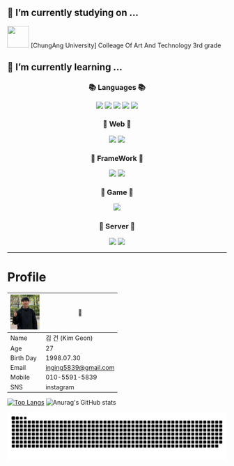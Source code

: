 ## 🔭 I’m currently studying on ...
<div>
  <img src="https://upload.wikimedia.org/wikipedia/commons/6/68/Logo_of_Chung-Ang_University.svg" width="50" height="50">
  <span style="align-items: center;">[ChungAng University] Colleage Of Art And Technology 3rd grade </span>
</div>

## 🌱 I’m currently learning ... <br>
<div align="center"><h3>📚 Languages 📚</h3>
  <img src="https://img.shields.io/badge/python-3776AB?style=for-the-badge&logo=python&logoColor=white"> 
  <img src="https://img.shields.io/badge/java-007396?style=for-the-badge&logo=java&logoColor=white"> 
  <img src="https://img.shields.io/badge/c++-00599C?style=for-the-badge&logo=c%2B%2B&logoColor=white">
  <img src="https://img.shields.io/badge/javascript-F7DF1E?style=for-the-badge&logo=javascript&logoColor=black">
  <img src="https://img.shields.io/badge/c%23-%23239120.svg?style=for-the-badge&logo=c-sharp&logoColor=white">
</div>  
<div align="center"><h3 align="center">📑 Web 📑</h3>
  <img src="https://img.shields.io/badge/html5-E34F26?style=for-the-badge&logo=html5&logoColor=white">
  <img src="https://img.shields.io/badge/css-1572B6?style=for-the-badge&logo=css3&logoColor=white">
</div>
<div align="center"><h3 align="center">📑 FrameWork 📑</h3>
  <img src="https://img.shields.io/badge/flutter-02569B?style=for-the-badge&logo=flutter&logoColor=white">  
  <img src="https://img.shields.io/badge/django-092E20?style=for-the-badge&logo=django&logoColor=white">
</div>
<div align="center"><h3 align="center">🎯 Game 🎯</h3>
 <img src="https://img.shields.io/badge/unity-%23000000.svg?style=for-the-badge&logo=unity&logoColor=white"/> 
</div>
<div align="center"><h3 align="center">🎯 Server 🎯</h3>
  <img src="https://img.shields.io/badge/mysql-4479A1?style=for-the-badge&logo=mysql&logoColor=white"> 
  <img src="https://img.shields.io/badge/linux-FCC624?style=for-the-badge&logo=linux&logoColor=black"> 
</div>
 
 
  
  
</div>


---

# Profile  

<img src="https://github.com/inging5839/inging5839/blob/main/IMG_1796.jpg" width="67" height="80">|🤣
-----------|--------------
Name       | 김 건 (Kim Geon)
Age        | 27
Birth Day  | 1998.07.30
Email      | inging5839@gmail.com
Mobile     | 010-5591-5839
SNS        | instagram


[![Top Langs](https://github-readme-stats-git-masterrstaa-rickstaa.vercel.app/api/top-langs/?username=inging5839&layout=compact)](https://github.com/inging5839/github-readme-stats)
![Anurag's GitHub stats](https://github-readme-stats.vercel.app/api?username=inging5839&show_icons=true&theme=prussian)

![Logo](https://github.com/inging5839/inging5839/blob/main/github-user-contribution.svg)
